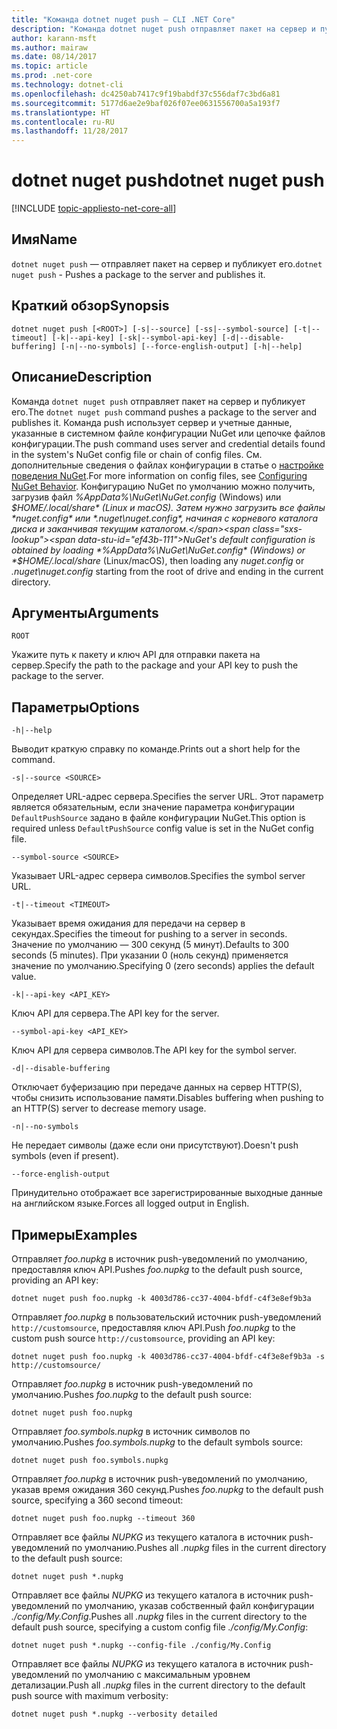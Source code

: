 ```yaml
---
title: "Команда dotnet nuget push — CLI .NET Core"
description: "Команда dotnet nuget push отправляет пакет на сервер и публикует его."
author: karann-msft
ms.author: mairaw
ms.date: 08/14/2017
ms.topic: article
ms.prod: .net-core
ms.technology: dotnet-cli
ms.openlocfilehash: dc4250ab7417c9f19babdf37c556daf7c3bd6a81
ms.sourcegitcommit: 5177d6ae2e9baf026f07ee0631556700a5a193f7
ms.translationtype: HT
ms.contentlocale: ru-RU
ms.lasthandoff: 11/28/2017
---
```

# <a name="dotnet-nuget-push"></a><span data-ttu-id="ef43b-103">dotnet nuget push</span><span class="sxs-lookup"><span data-stu-id="ef43b-103">dotnet nuget push</span></span>

[!INCLUDE [topic-appliesto-net-core-all](../../../includes/topic-appliesto-net-core-all.md)]

## <a name="name"></a><span data-ttu-id="ef43b-104">Имя</span><span class="sxs-lookup"><span data-stu-id="ef43b-104">Name</span></span>

<span data-ttu-id="ef43b-105">`dotnet nuget push` — отправляет пакет на сервер и публикует его.</span><span class="sxs-lookup"><span data-stu-id="ef43b-105">`dotnet nuget push` - Pushes a package to the server and publishes it.</span></span>

## <a name="synopsis"></a><span data-ttu-id="ef43b-106">Краткий обзор</span><span class="sxs-lookup"><span data-stu-id="ef43b-106">Synopsis</span></span>

`dotnet nuget push [<ROOT>] [-s|--source] [-ss|--symbol-source] [-t|--timeout] [-k|--api-key] [-sk|--symbol-api-key] [-d|--disable-buffering] [-n|--no-symbols] [--force-english-output] [-h|--help]`

## <a name="description"></a><span data-ttu-id="ef43b-107">Описание</span><span class="sxs-lookup"><span data-stu-id="ef43b-107">Description</span></span>

<span data-ttu-id="ef43b-108">Команда `dotnet nuget push` отправляет пакет на сервер и публикует его.</span><span class="sxs-lookup"><span data-stu-id="ef43b-108">The `dotnet nuget push` command pushes a package to the server and publishes it.</span></span> <span data-ttu-id="ef43b-109">Команда push использует сервер и учетные данные, указанные в системном файле конфигурации NuGet или цепочке файлов конфигурации.</span><span class="sxs-lookup"><span data-stu-id="ef43b-109">The push command uses server and credential details found in the system's NuGet config file or chain of config files.</span></span> <span data-ttu-id="ef43b-110">См. дополнительные сведения о файлах конфигурации в статье о [настройке поведения NuGet](/nuget/consume-packages/configuring-nuget-behavior).</span><span class="sxs-lookup"><span data-stu-id="ef43b-110">For more information on config files, see [Configuring NuGet Behavior](/nuget/consume-packages/configuring-nuget-behavior).</span></span> <span data-ttu-id="ef43b-111">Конфигурацию NuGet по умолчанию можно получить, загрузив файл *%AppData%\NuGet\NuGet.config* (Windows) или *$HOME/.local/share* (Linux и macOS). Затем нужно загрузить все файлы *nuget.config* или *.nuget\nuget.config*, начиная с корневого каталога диска и заканчивая текущим каталогом.</span><span class="sxs-lookup"><span data-stu-id="ef43b-111">NuGet's default configuration is obtained by loading *%AppData%\NuGet\NuGet.config* (Windows) or *$HOME/.local/share* (Linux/macOS), then loading any *nuget.config* or *.nuget\nuget.config* starting from the root of drive and ending in the current directory.</span></span>

## <a name="arguments"></a><span data-ttu-id="ef43b-112">Аргументы</span><span class="sxs-lookup"><span data-stu-id="ef43b-112">Arguments</span></span>

`ROOT`

<span data-ttu-id="ef43b-113">Укажите путь к пакету и ключ API для отправки пакета на сервер.</span><span class="sxs-lookup"><span data-stu-id="ef43b-113">Specify the path to the package and your API key to push the package to the server.</span></span>

## <a name="options"></a><span data-ttu-id="ef43b-114">Параметры</span><span class="sxs-lookup"><span data-stu-id="ef43b-114">Options</span></span>

`-h|--help`

<span data-ttu-id="ef43b-115">Выводит краткую справку по команде.</span><span class="sxs-lookup"><span data-stu-id="ef43b-115">Prints out a short help for the command.</span></span>

`-s|--source <SOURCE>`

<span data-ttu-id="ef43b-116">Определяет URL-адрес сервера.</span><span class="sxs-lookup"><span data-stu-id="ef43b-116">Specifies the server URL.</span></span> <span data-ttu-id="ef43b-117">Этот параметр является обязательным, если значение параметра конфигурации `DefaultPushSource` задано в файле конфигурации NuGet.</span><span class="sxs-lookup"><span data-stu-id="ef43b-117">This option is required unless `DefaultPushSource` config value is set in the NuGet config file.</span></span>

`--symbol-source <SOURCE>`

<span data-ttu-id="ef43b-118">Указывает URL-адрес сервера символов.</span><span class="sxs-lookup"><span data-stu-id="ef43b-118">Specifies the symbol server URL.</span></span>

`-t|--timeout <TIMEOUT>`

<span data-ttu-id="ef43b-119">Указывает время ожидания для передачи на сервер в секундах.</span><span class="sxs-lookup"><span data-stu-id="ef43b-119">Specifies the timeout for pushing to a server in seconds.</span></span> <span data-ttu-id="ef43b-120">Значение по умолчанию — 300 секунд (5 минут).</span><span class="sxs-lookup"><span data-stu-id="ef43b-120">Defaults to 300 seconds (5 minutes).</span></span> <span data-ttu-id="ef43b-121">При указании 0 (ноль секунд) применяется значение по умолчанию.</span><span class="sxs-lookup"><span data-stu-id="ef43b-121">Specifying 0 (zero seconds) applies the default value.</span></span>

`-k|--api-key <API_KEY>`

<span data-ttu-id="ef43b-122">Ключ API для сервера.</span><span class="sxs-lookup"><span data-stu-id="ef43b-122">The API key for the server.</span></span>

`--symbol-api-key <API_KEY>`

<span data-ttu-id="ef43b-123">Ключ API для сервера символов.</span><span class="sxs-lookup"><span data-stu-id="ef43b-123">The API key for the symbol server.</span></span>

`-d|--disable-buffering`

<span data-ttu-id="ef43b-124">Отключает буферизацию при передаче данных на сервер HTTP(S), чтобы снизить использование памяти.</span><span class="sxs-lookup"><span data-stu-id="ef43b-124">Disables buffering when pushing to an HTTP(S) server to decrease memory usage.</span></span>

`-n|--no-symbols`

<span data-ttu-id="ef43b-125">Не передает символы (даже если они присутствуют).</span><span class="sxs-lookup"><span data-stu-id="ef43b-125">Doesn't push symbols (even if present).</span></span>

`--force-english-output`

<span data-ttu-id="ef43b-126">Принудительно отображает все зарегистрированные выходные данные на английском языке.</span><span class="sxs-lookup"><span data-stu-id="ef43b-126">Forces all logged output in English.</span></span>

## <a name="examples"></a><span data-ttu-id="ef43b-127">Примеры</span><span class="sxs-lookup"><span data-stu-id="ef43b-127">Examples</span></span>

<span data-ttu-id="ef43b-128">Отправляет *foo.nupkg* в источник push-уведомлений по умолчанию, предоставляя ключ API.</span><span class="sxs-lookup"><span data-stu-id="ef43b-128">Pushes *foo.nupkg* to the default push source, providing an API key:</span></span>

`dotnet nuget push foo.nupkg -k 4003d786-cc37-4004-bfdf-c4f3e8ef9b3a`

<span data-ttu-id="ef43b-129">Отправляет *foo.nupkg* в пользовательский источник push-уведомлений `http://customsource`, предоставляя ключ API.</span><span class="sxs-lookup"><span data-stu-id="ef43b-129">Push *foo.nupkg* to the custom push source `http://customsource`, providing an API key:</span></span>

`dotnet nuget push foo.nupkg -k 4003d786-cc37-4004-bfdf-c4f3e8ef9b3a -s http://customsource/`

<span data-ttu-id="ef43b-130">Отправляет *foo.nupkg* в источник push-уведомлений по умолчанию.</span><span class="sxs-lookup"><span data-stu-id="ef43b-130">Pushes *foo.nupkg* to the default push source:</span></span>

`dotnet nuget push foo.nupkg`

<span data-ttu-id="ef43b-131">Отправляет *foo.symbols.nupkg* в источник символов по умолчанию.</span><span class="sxs-lookup"><span data-stu-id="ef43b-131">Pushes *foo.symbols.nupkg* to the default symbols source:</span></span>

`dotnet nuget push foo.symbols.nupkg`

<span data-ttu-id="ef43b-132">Отправляет *foo.nupkg* в источник push-уведомлений по умолчанию, указав время ожидания 360 секунд.</span><span class="sxs-lookup"><span data-stu-id="ef43b-132">Pushes *foo.nupkg* to the default push source, specifying a 360 second timeout:</span></span>

`dotnet nuget push foo.nupkg --timeout 360`

<span data-ttu-id="ef43b-133">Отправляет все файлы *NUPKG* из текущего каталога в источник push-уведомлений по умолчанию.</span><span class="sxs-lookup"><span data-stu-id="ef43b-133">Pushes all *.nupkg* files in the current directory to the default push source:</span></span>

`dotnet nuget push *.nupkg`

<span data-ttu-id="ef43b-134">Отправляет все файлы *NUPKG* из текущего каталога в источник push-уведомлений по умолчанию, указав собственный файл конфигурации *./config/My.Config*.</span><span class="sxs-lookup"><span data-stu-id="ef43b-134">Pushes all *.nupkg* files in the current directory to the default push source, specifying a custom config file *./config/My.Config*:</span></span>

`dotnet nuget push *.nupkg --config-file ./config/My.Config`

<span data-ttu-id="ef43b-135">Отправляет все файлы *NUPKG* из текущего каталога в источник push-уведомлений по умолчанию с максимальным уровнем детализации.</span><span class="sxs-lookup"><span data-stu-id="ef43b-135">Push all *.nupkg* files in the current directory to the default push source with maximum verbosity:</span></span>

`dotnet nuget push *.nupkg --verbosity detailed`
